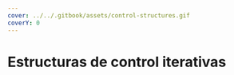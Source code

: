 ```yaml
---
cover: ../../.gitbook/assets/control-structures.gif
coverY: 0
---
```


# Estructuras de control iterativas

